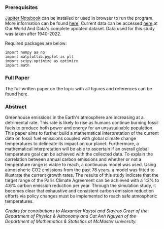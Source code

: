 ### Prerequisites 
[Jupiter Notebook](https://jupyter.org/) can be installed or used in browser to run the program. 
More information can be found [here](https://jupyter.org/try-jupyter/retro/notebooks/?path=notebooks/Intro.ipynb).
Current data can be accessed [here](https://github.com/owid/co2-data) at Our World And Data's complete updated dataset. 
Data used for this study was taken after 1940-2022.

Required packages are below: 
```
import numpy as np
import matplotlib.pyplot as plt
import scipy.optimize as optimize
import math
```

### Full Paper
The full written paper on the topic with all figures and references can be found [here](https://figshare.com/articles/journal_contribution/Modelling_Atmospheric_Carbon_Concentration_and_Global_Average_Temperature_Change/22961438). 

### Abstract
Greenhouse emissions in the Earth's atmosphere are increasing at a detrimental rate. This rate is likely to rise as humans continue burning fossil fuels to produce both
power and energy for an unsustainable population. This paper aims to further build a mathematical interpretation of the current data on fossil fuel emissions coupled with
global climate change temperatures to delineate its impact on our planet. Furthermore, a mathematical interpretation will be able to ascertain if an overall global temperature
goal can be achieved with the collected data. To explain the correlation between annual carbon emissions and whether or not a temperature range is viable to reach, a
continuous model was used. Using atmospheric CO2 emissions from the past 78 years, a model was fitted to illustrate the current growth rates. The results of this study
indicate that the target range of the Paris Climate Agreement can be achieved with a 1:3% to 4:6% carbon emission reduction per year. Through the simulation study,
it becomes clear that exhaustive and consistent carbon emission reduction efforts via policy changes must be implemented to reach safe atmospheric temperatures.

*Credits for contributions to Alexander Kayssi and Stavros Greer of the Department of Physics & Astronomy and Cat Anh Nguyen of the Department of Mathematics & Statistics at McMaster University.*
